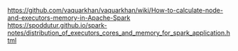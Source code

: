 https://github.com/vaquarkhan/vaquarkhan/wiki/How-to-calculate-node-and-executors-memory-in-Apache-Spark  
https://spoddutur.github.io/spark-notes/distribution_of_executors_cores_and_memory_for_spark_application.html  
